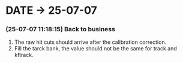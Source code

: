 # DATE → 25-07-07

### (25-07-07 11:18:15) Back to business 
1) The raw hit cuts should arrive after the calibration correction.
 2) Fill the tarck bank, the value should not be the same for track and kftrack. 
